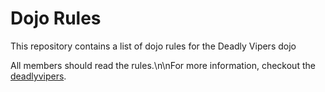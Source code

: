 Dojo Rules
==========
This repository contains a list of dojo rules for the Deadly Vipers dojo

All members should read the rules.\n\nFor more information, checkout the [deadlyvipers](https://github.com/deadlyvipers).

